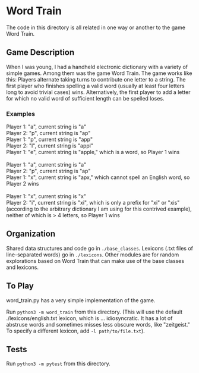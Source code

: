 # Word Train

The code in this directory is all related in one way or another to the game Word Train.

## Game Description

When I was young, I had a handheld electronic dictionary with a variety of simple games. Among them was the game Word Train. The game works like this: Players alternate taking turns to contribute one letter to a string. The first player who finishes spelling a valid word (usually at least four letters long to avoid trivial cases) wins. Alternatively, the first player to add a letter for which no valid word of sufficient length can be spelled loses.

### Examples

Player 1: "a", current string is "a"\
Player 2: "p", current string is "ap"\
Player 1: "p", current string is "app"\
Player 2: "l", current string is "appl"\
Player 1: "e", current string is "apple," which is a word, so Player 1 wins
\
\
Player 1: "a", current string is "a"\
Player 2: "p", current string is "ap"\
Player 1: "x", current string is "apx," which cannot spell an English word, so Player 2 wins
\
\
Player 1: "x", current string is "x"\
Player 2: "i", current string is "xi", which is only a prefix for "xi" or "xis" (according to the arbitrary dictionary I am using for this contrived example), neither of which is > 4 letters, so Player 1 wins

## Organization

Shared data structures and code go in `./base_classes`. Lexicons (.txt files of line-separated words) go in `./lexicons`. Other modules are for random explorations based on Word Train that can make use of the base classes and lexicons.

## To Play

word_train.py has a very simple implementation of the game.

Run `python3 -m word_train` from this directory. (This will use the default ./lexicons/english.txt lexicon, which is ... idiosyncratic. It has a lot of abstruse words and sometimes misses less obscure words, like "zeitgeist." To specify a different lexicon, add `-l path/to/file.txt`).

## Tests

Run `python3 -m pytest` from this directory.